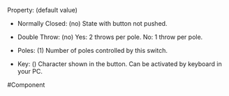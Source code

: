 Property: (default value)

- Normally Closed: (no)
   State with button not pushed.

- Double Throw: (no)
   Yes: 2 throws per pole.
   No: 1 throw per pole.

- Poles: (1)
   Number of poles controlled by this switch.

- Key: ()
   Character shown in the button.
   Can be activated by keyboard in your PC.

#Component